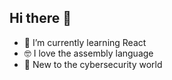 ## Hi there 👋

- 🌱 I’m currently learning React
- 🤓 I love the assembly language
- 👾 New to the cybersecurity world
